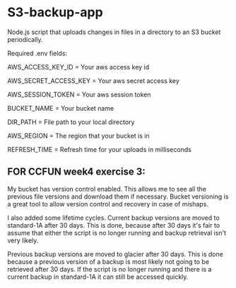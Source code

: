 # S3-backup-app

Node.js script that uploads changes in files in a directory to an S3 bucket periodically.

Required .env fields:

AWS_ACCESS_KEY_ID = Your aws access key id

AWS_SECRET_ACCESS_KEY = Your aws secret access key

AWS_SESSION_TOKEN = Your aws session token

BUCKET_NAME = Your bucket name

DIR_PATH = File path to your local directory

AWS_REGION = The region that your bucket is in

REFRESH_TIME = Refresh time for your uploads in milliseconds

## FOR CCFUN week4 exercise 3:

My bucket has version control enabled. This allows me to see all the previous file versions and download them if necessary. Bucket versioning is a great tool to allow version control and recovery in case of mishaps.

I also added some lifetime cycles. Current backup versions are moved to standard-1A after 30 days. This is done, because after 30 days it's fair to assume that either the script is no longer running and backup retrieval isn't very likely.

Previous backup versions are moved to glacier after 30 days. This is done because a previous version of a backup is most likely not going to be retrieved after 30 days. If the script is no longer running and there is a current backup in standard-1A it can still be accessed quickly.
